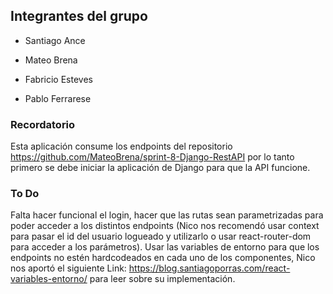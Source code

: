 ## Integrantes del grupo

- Santiago Ance

- Mateo Brena

- Fabricio Esteves

- Pablo Ferrarese

### Recordatorio
Esta aplicación consume los endpoints del repositorio https://github.com/MateoBrena/sprint-8-Django-RestAPI por lo tanto primero se debe iniciar la aplicación de Django para que la API funcione.

### To Do
Falta hacer funcional el login, hacer que las rutas sean parametrizadas para poder acceder a los distintos endpoints (Nico nos recomendó usar context para pasar el id del usuario logueado y utilizarlo o usar react-router-dom para acceder a los parámetros). Usar las variables de entorno para que los endpoints no estén hardcodeados en cada uno de los componentes, Nico nos aportó el siguiente Link: https://blog.santiagoporras.com/react-variables-entorno/ para leer sobre su implementación.
